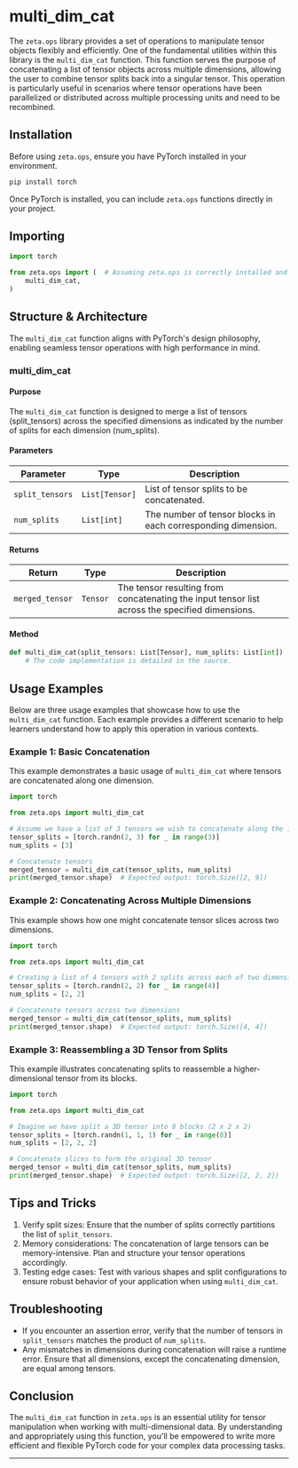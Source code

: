# multi_dim_cat

The `zeta.ops` library provides a set of operations to manipulate tensor objects flexibly and efficiently. One of the fundamental utilities within this library is the `multi_dim_cat` function. This function serves the purpose of concatenating a list of tensor objects across multiple dimensions, allowing the user to combine tensor splits back into a singular tensor. This operation is particularly useful in scenarios where tensor operations have been parallelized or distributed across multiple processing units and need to be recombined.

## Installation

Before using `zeta.ops`, ensure you have PyTorch installed in your environment.

```bash
pip install torch
```

Once PyTorch is installed, you can include `zeta.ops` functions directly in your project.

## Importing

```python
import torch

from zeta.ops import (  # Assuming zeta.ops is correctly installed and accessible
    multi_dim_cat,
)
```

## Structure & Architecture

The `multi_dim_cat` function aligns with PyTorch's design philosophy, enabling seamless tensor operations with high performance in mind.

### multi_dim_cat

#### Purpose

The `multi_dim_cat` function is designed to merge a list of tensors (split_tensors) across the specified dimensions as indicated by the number of splits for each dimension (num_splits).

#### Parameters

| Parameter     | Type          | Description                             |
| ------------- | ------------- | --------------------------------------- |
| `split_tensors` | `List[Tensor]` | List of tensor splits to be concatenated. |
| `num_splits`    | `List[int]`    | The number of tensor blocks in each corresponding dimension. |

#### Returns

| Return        | Type        | Description  |
| ------------- | ----------- | ------------ |
| `merged_tensor` | `Tensor`    | The tensor resulting from concatenating the input tensor list across the specified dimensions. |

#### Method

```python
def multi_dim_cat(split_tensors: List[Tensor], num_splits: List[int]) -> Tensor:
    # The code implementation is detailed in the source.
```

## Usage Examples

Below are three usage examples that showcase how to use the `multi_dim_cat` function. Each example provides a different scenario to help learners understand how to apply this operation in various contexts.

### Example 1: Basic Concatenation

This example demonstrates a basic usage of `multi_dim_cat` where tensors are concatenated along one dimension.

```python
import torch

from zeta.ops import multi_dim_cat

# Assume we have a list of 3 tensors we wish to concatenate along the 1st dimension
tensor_splits = [torch.randn(2, 3) for _ in range(3)]
num_splits = [3]

# Concatenate tensors
merged_tensor = multi_dim_cat(tensor_splits, num_splits)
print(merged_tensor.shape)  # Expected output: torch.Size([2, 9])
```

### Example 2: Concatenating Across Multiple Dimensions

This example shows how one might concatenate tensor slices across two dimensions.

```python
import torch

from zeta.ops import multi_dim_cat

# Creating a list of 4 tensors with 2 splits across each of two dimensions
tensor_splits = [torch.randn(2, 2) for _ in range(4)]
num_splits = [2, 2]

# Concatenate tensors across two dimensions
merged_tensor = multi_dim_cat(tensor_splits, num_splits)
print(merged_tensor.shape)  # Expected output: torch.Size([4, 4])
```

### Example 3: Reassembling a 3D Tensor from Splits

This example illustrates concatenating splits to reassemble a higher-dimensional tensor from its blocks.

```python
import torch

from zeta.ops import multi_dim_cat

# Imagine we have split a 3D tensor into 8 blocks (2 x 2 x 2)
tensor_splits = [torch.randn(1, 1, 1) for _ in range(8)]
num_splits = [2, 2, 2]

# Concatenate slices to form the original 3D tensor
merged_tensor = multi_dim_cat(tensor_splits, num_splits)
print(merged_tensor.shape)  # Expected output: torch.Size([2, 2, 2])
```

## Tips and Tricks

1. Verify split sizes: Ensure that the number of splits correctly partitions the list of `split_tensors`.
2. Memory considerations: The concatenation of large tensors can be memory-intensive. Plan and structure your tensor operations accordingly.
3. Testing edge cases: Test with various shapes and split configurations to ensure robust behavior of your application when using `multi_dim_cat`.

## Troubleshooting

- If you encounter an assertion error, verify that the number of tensors in `split_tensors` matches the product of `num_splits`.
- Any mismatches in dimensions during concatenation will raise a runtime error. Ensure that all dimensions, except the concatenating dimension, are equal among tensors.

## Conclusion

The `multi_dim_cat` function in `zeta.ops` is an essential utility for tensor manipulation when working with multi-dimensional data. By understanding and appropriately using this function, you'll be empowered to write more efficient and flexible PyTorch code for your complex data processing tasks.

---